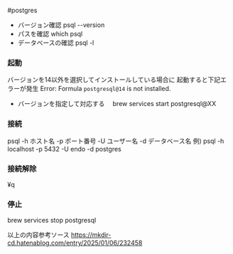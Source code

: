 #postgres
- バージョン確認
  psql --version
- パスを確認
  which psql
- データベースの確認
  psql -l
### 起動
バージョンを14以外を選択してインストールしている場合に
起動すると下記エラーが発生
Error: Formula `postgresql@14` is not installed.

- バージョンを指定して対応する
　brew services start postgresql@XX
### 接続
psql -h ホスト名 -p ポート番号 -U ユーザー名 -d データベース名
例) psql -h localhost -p 5432 -U endo -d postgres

### 接続解除
¥q

### 停止
brew services stop postgresql

以上の内容参考ソース
https://mkdir-cd.hatenablog.com/entry/2025/01/06/232458